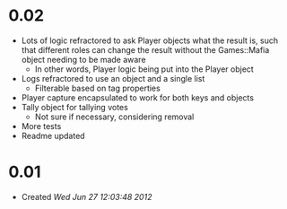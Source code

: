 0.02
====
- Lots of logic refractored to ask Player objects what the result is, such that different roles can change the result without the Games::Mafia object needing to be made aware
  - In other words, Player logic being put into the Player object
- Logs refractored to use an object and a single list
  - Filterable based on tag properties
- Player capture encapsulated to work for both keys and objects
- Tally object for tallying votes
  - Not sure if necessary, considering removal
- More tests
- Readme updated

0.01
====
- Created *Wed Jun 27 12:03:48 2012*

